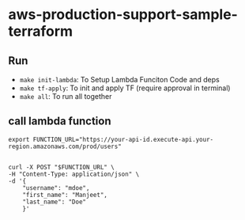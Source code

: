# aws-production-support-sample-terraform


## Run

- `make init-lambda`: To Setup Lambda Funciton Code and deps
- `make tf-apply`: To init and apply TF (require approval in terminal)
- `make all`: To run all together


## call lambda function
```
export FUNCTION_URL="https://your-api-id.execute-api.your-region.amazonaws.com/prod/users"


curl -X POST "$FUNCTION_URL" \
-H "Content-Type: application/json" \
-d '{
    "username": "mdoe",
    "first_name": "Manjeet",
    "last_name": "Doe"
    }'
```
